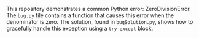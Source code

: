 This repository demonstrates a common Python error: ZeroDivisionError.  The `bug.py` file contains a function that causes this error when the denominator is zero.  The solution, found in `bugSolution.py`, shows how to gracefully handle this exception using a `try-except` block.